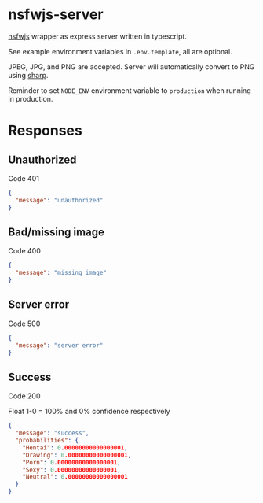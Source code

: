 # nsfwjs-server

[nsfwjs](https://github.com/infinitered/nsfwjs) wrapper as express server written in typescript.

See example environment variables in `.env.template`, all are optional.

JPEG, JPG, and PNG are accepted. Server will automatically convert to PNG using [sharp](https://npmjs.com/package/sharp).

Reminder to set `NODE_ENV` environment variable to `production` when running in production.

# Responses

## Unauthorized

Code 401

```json
{
  "message": "unauthorized"
}
```

## Bad/missing image

Code 400

```json
{
  "message": "missing image"
}
```

## Server error

Code 500

```json
{
  "message": "server error"
}
```

## Success

Code 200

Float 1-0 = 100% and 0% confidence respectively

```json
{
  "message": "success",
  "probabilities": {
    "Hentai": 0.00000000000000001,
    "Drawing": 0.00000000000000001,
    "Porn": 0.00000000000000001,
    "Sexy": 0.00000000000000001,
    "Neutral": 0.00000000000000001
  }
}
```
